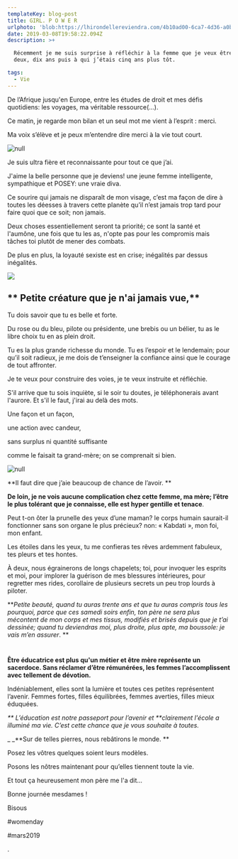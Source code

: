 ```yaml
---
templateKey: blog-post
title: GIRL. P O W E R
urlphoto: 'blob:https://lhirondellereviendra.com/4b10ad00-6ca7-4d36-a0b4-a3de5200c339'
date: 2019-03-08T19:58:22.094Z
description: >+

  Récemment je me suis surprise à réfléchir à la femme que je veux être dans
  deux, dix ans puis à qui j’étais cinq ans plus tôt. 

tags:
  - Vie
---
```

De l’Afrique jusqu'en Europe, entre les études de droit et mes défis quotidiens: les voyages, ma véritable ressource(...).

Ce matin, je regarde mon bilan et un seul mot me vient à l’esprit : merci.

Ma voix s’élève et je peux m’entendre dire merci à la vie tout court.

![null](/img/e89574a7-8235-4d04-b1de-4d57f8c24365.png)

Je suis ultra fière et reconnaissante pour tout ce que j’ai.

J'aime la belle personne que je deviens! une jeune femme intelligente, sympathique et POSEY: une vraie diva.

Ce sourire qui jamais ne disparaît de mon visage, c’est ma façon de dire à toutes les déesses à travers cette planète qu’il n’est jamais trop tard pour faire quoi que ce soit; non jamais.

 Deux choses essentiellement seront ta priorité; ce sont la santé et l'aumône, une fois que tu les as, n'opte pas pour les compromis mais tâches toi plutôt de mener des combats.

De plus en plus, la loyauté sexiste est en crise; inégalités par dessus inégalités. 

![](/img/243189d2-5216-4964-a039-b1e39982c9f4.jpeg)

## ** Petite créature que je n'ai jamais vue,**

Tu dois savoir que tu es belle et forte. 

Du rose ou du bleu, pilote ou présidente, une brebis ou un bélier, tu as le libre choix tu en as plein droit.

 Tu es la plus grande richesse du monde. Tu es l’espoir et le lendemain; pour qu’il soit radieux, je me dois de t’enseigner la confiance ainsi que le courage de tout affronter. 

Je te veux pour construire des voies, je te veux instruite et réfléchie.

S'il arrive que tu sois inquiète, si le soir tu doutes, je téléphonerais avant l'aurore. Et s'il le faut, j'irai au delà des mots.

Une façon et un façon, 

une action avec candeur, 

sans surplus ni quantité suffisante 

comme le faisait ta grand-mère; on se comprenait si bien.

![null](/img/design-sans-titre.png)

**Il faut dire que j’aie beaucoup de chance de l’avoir. **

**De loin, je ne vois aucune complication chez cette femme, ma mère; l’être le plus tolérant que je connaisse, elle est hyper gentille et tenace**.

 Peut t-on ôter la prunelle des yeux d’une maman? le corps humain saurait-il fonctionner sans son organe le plus précieux? non: « Kabdati », mon foi, mon enfant.

Les étoiles dans les yeux, tu me confieras tes rêves ardemment fabuleux, tes pleurs et tes hontes.

 À deux, nous égrainerons de longs chapelets; toi, pour invoquer les esprits et moi, pour implorer la guérison de mes blessures intérieures, pour regretter mes rides, corollaire de plusieurs secrets un peu trop lourds à piloter.

**_Petite beauté, quand tu auras trente ans et que tu auras compris tous les pourquoi, parce que ces samedi soirs enfin, ton père ne sera plus mécontent de mon corps et mes tissus, modifiés et brisés depuis que je t’ai dessinée; quand tu deviendras moi, plus droite, plus apte, ma boussole: je vais m’en assurer_.
**

## 

# 

**Être éducatrice est plus qu'un métier et être mère représente un sacerdoce. Sans réclamer d’être rémunérées, les femmes l’accomplissent avec tellement de dévotion.**

Indéniablement, elles sont la lumière et toutes ces petites représentent l’avenir.
 Femmes fortes, filles équilibrées, femmes averties, filles mieux éduquées. 

_**
L’éducation est notre passeport pour l’avenir et **clairement l'école a illuminé ma vie. C’est cette chance que je vous souhaite à toutes._

\_ \_**Sur de telles pierres, nous rebâtirons le monde. **

Posez les vôtres quelques soient leurs modèles. 

Posons les nôtres maintenant pour qu’elles tiennent toute la vie.

Et tout ça heureusement mon père me l'a dit...

Bonne journée mesdames  !

Bisous

\#womenday

\#mars2019

.
